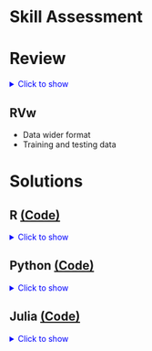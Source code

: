 Skill Assessment
================


# Review

<details>
<summary style="color:blue">
Click to show
</summary>



# The Gender Wage Gap

What is the difference in predicted wages between men and women with the
same job-relevant characteristics? We analyze if there is a difference
in the payment of men and women (gender wage gap). The gender wage gap
may partly reflect discrimination against women in the labor market or
may partly reflect a selection effect, namely that women are relatively
more likely to take on occupations that pay somewhat less (for example,
school teaching).

# Data

The data set we consider is from the March Supplement of the U.S.
Current Population Survey, year 2015. We select white non-hispanic
individuals, aged 25 to 64 years, and working more than 35 hours per
week during at least 50 weeks of the year. We exclude self-employed
workers; individuals living in group quarters; individuals in the
military, agricultural or private household sectors; individuals with
inconsistent reports on earnings and employment status; individuals with
allocated or missing information in any of the variables used in the
analysis; and individuals with hourly wage below 3.

The variable of interest Y is the hourly wage rate constructed as the
ratio of the annual earnings to the total number of hours worked, which
is constructed in turn as the product of number of weeks worked and the
usual number of hours worked per week. In our analysis, we also focus on
single (never married) workers. The final sample is of size n = 5150.

# Variable Description

``` r
knitr::include_graphics("figs_no/vd.png")
```

![](figs_no/vd.png)<!-- -->

# Problem Set

We will construct a prediction rule for hourly wage Y , which depends
linearly on job-relevant characteristics X. Consider the following
log-linear regression model:

![log(Y) = \\beta'X + \\epsilon](https://latex.codecogs.com/png.image?%5Cdpi%7B110%7D&space;%5Cbg_white&space;log%28Y%29%20%3D%20%5Cbeta%27X%20%2B%20%5Cepsilon "log(Y) = \beta'X + \epsilon")

![log(Y) = \\beta_1 D + \\beta_2'W + \\epsilon](https://latex.codecogs.com/png.image?%5Cdpi%7B110%7D&space;%5Cbg_white&space;log%28Y%29%20%3D%20%5Cbeta_1%20D%20%2B%20%5Cbeta_2%27W%20%2B%20%5Cepsilon "log(Y) = \beta_1 D + \beta_2'W + \epsilon")

where
![D](https://latex.codecogs.com/png.image?%5Cdpi%7B110%7D&space;%5Cbg_white&space;D "D")
is the indicator of being female (1 if female and 0 otherwise) and the
![W](https://latex.codecogs.com/png.image?%5Cdpi%7B110%7D&space;%5Cbg_white&space;W "W")’s
are controls explaining variation in wages. Considering transformed
wages by the logarithm, we are analyzing the relative difference in the
payment of men and women.

Our goals are

-   Predict wages using various characteristics of workers.

-   Assess the predictive performance using the (adjusted) sample MSE,
    the (adjusted) sample R2, the out-of-sample MSE and R2.

We employ two different specifications for prediction:

1.  Basic Model: X consists of a set of raw regressors (e.g. gender,
    experience, education, occupation, industry and regional
    indicators).

2.  Flexible Model: X consists of all raw regressors from the basic
    model plus occupation and industry indicators transformations (e.g.,
    exp2, exp3, exp4, occ2 and ind2) and additional two-way interactions
    of polynomial in experience with other regressors. An example of a
    regressor created through a two-way interaction is experience times
    the indicator of having a college degree.

Using the Flexible Model, enables us to approximate the real
relationship by a more complex regression model and therefore to reduce
the bias. The Flexible Model increases the range of potential shapes of
the estimated regression function. In general, flexible models often
deliver good prediction accuracy but give models which are harder to
interpret.

Follow the next instructions:

-   Focus on the subset of college-educated workers (scl, clg
    variables).
-   Use appropiate plots (i.e. histograms, barplots, scatter plots, pie
    plots, etc.) to describe main variables (wage, log-wage, sex, some
    high school, high school graduated, some college, college graduated,
    advanced degree, experience)
-   Run the Basic OLS model: lwage ∼ sex + exp1 + shs + hsg + mw + so +
    we + occ2 + ind2
-   Run the Flexible OLS model: lwage ∼ sex+(exp1+exp2+exp3+exp4+shs+hsg
    +occ2+ ind2 + mw + so + we)2
-   Compare the (adjusted) sample MSE, the (adjusted) sample R2, the
    out-of-sample MSE and R2 of both models in a table.
-   Make a coefficient plot for the sex variable in both models.

</details>

## RVw

-   Data wider format
-   Training and testing data


<!--Instruccion-->

# Solutions



## R [(Code)](https://github.com/TJhon/Skills-Assessment/blob/main/ra-r.md)

<details>
<summary style="color:blue">
Click to show
</summary>
    
``` r
# 
# install.packages("librarian")
knitr::opts_chunk$set(
  message = F
  , warning = F
)
options(scipen = 999)
librarian::shelf(
  tidyverse
  , here
  , tidymodels
  , gghighlight
  , forcats
  , broom
  , rsample
  , yardstick
  , coefplot
  , patchwork
)
theme_set(theme_bw())
```

``` r
wage <- read_csv(dir(here(), pattern = ".csv$", full.names = T, recursive = T))
wage_lng <- wage |> 
  pivot_longer(shs:ad, names_to = "edu") |> 
  filter(value > 0) |> 
  select(!value) |> 
  mutate(
    edu = factor(edu, c("shs", "hsg", "scl", "clg", "ad"))
    , edu1 = ifelse(edu %in% c("scl", "clg"), "College", "Other")
    , sex = ifelse(sex == 1, "Female", "Male")
         )

head(wage, 5)
```

    ## # A tibble: 5 x 21
    ##   rownames  wage lwage   sex   shs   hsg   scl   clg    ad    mw    so    we
    ##      <dbl> <dbl> <dbl> <dbl> <dbl> <dbl> <dbl> <dbl> <dbl> <dbl> <dbl> <dbl>
    ## 1       10  9.62  2.26     1     0     0     0     1     0     0     0     0
    ## 2       12 48.1   3.87     0     0     0     0     1     0     0     0     0
    ## 3       15 11.1   2.40     0     0     1     0     0     0     0     0     0
    ## 4       18 13.9   2.63     1     0     0     0     0     1     0     0     0
    ## 5       19 28.8   3.36     1     0     0     0     1     0     0     0     0
    ## # ... with 9 more variables: ne <dbl>, exp1 <dbl>, exp2 <dbl>, exp3 <dbl>,
    ## #   exp4 <dbl>, occ <dbl>, occ2 <dbl>, ind <dbl>, ind2 <dbl>

### Plots

``` r
w_edu <- 
  wage_lng |> 
  ggplot() +
  aes(y = wage, edu, fill = edu1) +
  geom_violin() 
  
lw_edu <- 
  w_edu +
  aes(y = lwage)

edu_per <- 
  wage_lng |> 
  count(edu) |> 
  mutate(per = n / sum(n)) |> 
  ggplot() +
  geom_col() +
  aes(x = fct_reorder(edu, n), per, fill = edu) +
  scale_y_continuous(label = scales::percent)
w_edu 
```

![](ra-r_files/figure-gfm/edu-1.png)<!-- -->

``` r
lw_edu 
```

![](ra-r_files/figure-gfm/edu-2.png)<!-- -->

``` r
edu_per
```

![](ra-r_files/figure-gfm/edu-3.png)<!-- -->

``` r
sx_ed_w <- 
  wage_lng |> 
  ggplot() +
  aes(y = wage, sex, fill = edu1) +
  geom_violin() 
sx_ed_lw <- 
  sx_ed_w +
  aes(y = lwage)
sx_ed_w
```

![](ra-r_files/figure-gfm/sex-1.png)<!-- -->

``` r
sx_ed_lw
```

![](ra-r_files/figure-gfm/sex-2.png)<!-- -->

``` r
sx_ed_w <- 
  wage_lng |> 
  ggplot() +
  aes(y = exp1, sex, fill = edu1) +
  geom_violin() 
sx_ed_w
```

![](ra-r_files/figure-gfm/unnamed-chunk-2-1.png)<!-- -->

``` r
sx_ed_w +
  aes(fill = edu, x = edu) +
  facet_wrap(~sex, ncol = 1)
```

![](ra-r_files/figure-gfm/unnamed-chunk-2-2.png)<!-- -->

## Models

``` r
split <- rsample::initial_split(wage, prop = .6, strata = lwage)
tr_wg <- training(split)
ts_wg <- testing(split)
```

``` r
wg_ols <- 
  lm(lwage ~ sex + exp1 + shs + hsg + mw + so + we + occ2 + ind2, data = tr_wg)
wg_flex <- 
  lm(
    lwage ~ sex+(exp1 + exp2 + exp3 + exp4 + shs + hsg + occ2 + ind2 + mw + so + we)^2
    , data = tr_wg
    )
```

``` r
tbl <- function(md, name_md = "ols"){
  train <- 
    broom::augment(md) |> 
    mutate(r = (lwage - .fitted)^2) 
  
  test <- ts_wg |> 
    add_column(.fitted = predict(md, newdata = ts_wg)) |> 
    mutate(r = (lwage - .fitted)^2) 
  
  mse <- c(pull(train, r) |> mean(), pull(test, r) |> mean())
  r2_tr <- yardstick::rsq(broom::augment(md), lwage, .fitted) |> pull(3)
  r2_ts <- yardstick::rsq(add_column(ts_wg, .fitted = predict(md, newdata = ts_wg)), lwage, .fitted) |> pull(3)
  r2 <- c(r2_tr, r2_ts)
  # r2
  tibble(model = name_md, type = c("train", "test"), mse, r2) 
}

map2_df(.x = list(wg_flex, wg_ols), .y = c("Basic OLS", "Flexible OLS"), tbl) |> 
  knitr::kable()
```

| model        | type  |       mse |        r2 |
|:-------------|:------|----------:|----------:|
| Basic OLS    | train | 0.2546812 | 0.2075742 |
| Basic OLS    | test  | 0.2805165 | 0.1583504 |
| Flexible OLS | train | 0.2639484 | 0.1787401 |
| Flexible OLS | test  | 0.2731944 | 0.1752445 |

## CoefPlot

``` r
coef_tbl <- function(md, name){
  md |> 
  confint(level = .95) |> 
  as_tibble(rownames = "is") |> 
  rename(min = 2, max = 3) |> 
  add_column(tidy(md)) |> 
  filter(is == "sex") |> 
  mutate(model = name) |> 
  select(model, estimate, min, max)
}


map2_df(list(wg_ols, wg_flex), c("Basic OLS", "Flexible OLS"), coef_tbl) |> 
  ggplot() +
  aes(model, estimate, ymin = min, ymax = max) +
  geom_point(shape = 15, size = 3) +
  geom_linerange() +
  labs(subtitle = "Interval confidence of sex coefficient", x= "", y = "") +
  
  theme(
    panel.grid.minor = element_blank()
  )
```

![](ra-r_files/figure-gfm/unnamed-chunk-6-1.png)<!-- -->

## Wage - Experience

``` r
wage |> 
  select(lwage, clg, hsg, exp1) |> 
  rename("College" = 2 ,"High School" = 3) |> 
  pivot_longer(!c(lwage, exp1)) |> 
  filter(value > 0) |> 
  ggplot() +
  aes(exp1, lwage, group = name, color = name) +
  geom_smooth(formula = y ~ poly(x, 2), se = F) +
  labs(x = "Year of Potential Experience", y = "Log Wage", color = "") +
  theme(legend.position = "top")
```

![](ra-r_files/figure-gfm/unnamed-chunk-7-1.png)<!-- -->

</details>
    
## Python [(Code)](https://github.com/TJhon/Skills-Assessment/blob/main/ra_sa_py.py)

<details>
<summary style="color:blue">
Click to show
</summary>    
    
``` python
import pandas as pd
import numpy as np
import seaborn as sns
from matplotlib import pyplot as plt
import statsmodels.formula.api as smf
from sklearn.model_selection import train_test_split
from sklearn.metrics import mean_squared_error as msqe
from sklearn.metrics import r2_score as r2
```

``` python
features = ['sex', 'exp1', 'exp2', 'exp3', 'exp4', 'shs', 'hsg', 'occ2', 'ind2', 'mw', 'so', 'we']
target = ['lwage']
```

``` python
wage = pd.read_csv("./data/wage2015_subsample_inference.csv")
wage_long = wage.melt(id_vars = ['rownames', 'wage', 'lwage', 'sex', 'mw', 'so', 'we', 'ne', 'exp1', 'exp2', 'exp3', 'exp4', 'occ', 'occ2', 'ind', 'ind2'])
wage_long = wage_long[wage_long.value>0]
```

``` python
wage_long['College'] = wage_long["variable"].isin(["scl", "clg"])
```

### Plots

``` python
sns.violinplot(x = "variable", y = "wage", hue = 'College', data = wage_long)
```

    <AxesSubplot:xlabel='variable', ylabel='wage'>

![png](output_5_1.png)

``` python
sns.violinplot(x = "variable", y = "lwage", data = wage_long, hue = "College")
```

    <AxesSubplot:xlabel='variable', ylabel='lwage'>

![png](output_6_1.png)

``` python
sns.violinplot(x = "sex", y = "wage", hue = "College", data = wage_long)
```

    <AxesSubplot:xlabel='sex', ylabel='wage'>

![png](output_7_1.png)

``` python
sns.violinplot(x = "sex", y = "lwage", hue = "College", data = wage_long)
```

    <AxesSubplot:xlabel='sex', ylabel='lwage'>

![png](output_8_1.png)

``` python
sns.violinplot(x = "sex", y = "exp1", hue = "College", data = wage_long)
```

    <AxesSubplot:xlabel='sex', ylabel='exp1'>

![png](output_9_1.png)

``` python
g = sns.FacetGrid(wage_long, col = "sex")
g.map(sns.violinplot, "variable", "exp1")
```

    c:\users\jhon\appdata\local\programs\python\python37\lib\site-packages\seaborn\axisgrid.py:670: UserWarning: Using the violinplot function without specifying `order` is likely to produce an incorrect plot.
      warnings.warn(warning)





    <seaborn.axisgrid.FacetGrid at 0x22d46720940>

![png](output_10_2.png)

### Models

``` python
wage_y = wage[target]
wage_x = wage[features]

x_tr_wg, x_ts_wg, y_tr_wg, y_ts_wg = train_test_split(
  wage_x, wage_y, test_size = .4, random_state = 12
)

x_tr_wg["lwage"] = y_tr_wg
x_ts_wg['lwage'] = y_ts_wg

tr_wg =  pd.DataFrame(x_tr_wg) 
ts_wg = pd.DataFrame(x_ts_wg)




ols = ' lwage ~ sex + exp1 + shs + hsg + mw + so + we + occ2 + ind2'
flex = ' lwage ~ sex+(exp1+exp2+exp3+exp4+shs+hsg +occ2+ind2 + mw + so + we)**2'

ols_reg = smf.ols(ols, data = tr_wg).fit()
flx_reg = smf.ols(flex, data = tr_wg).fit()

mse =  [
    msqe(y_tr_wg, ols_reg.predict(x_tr_wg)),
    msqe(y_ts_wg, ols_reg.predict(x_ts_wg)),
    msqe(y_tr_wg, flx_reg.predict(x_tr_wg)),
    msqe(y_ts_wg, flx_reg.predict(x_ts_wg))
  ]

r_2 =  [
    r2(y_tr_wg, ols_reg.predict(x_tr_wg)),
    r2(y_ts_wg, ols_reg.predict(x_ts_wg)),
    r2(y_tr_wg, flx_reg.predict(x_tr_wg)),
    r2(y_ts_wg, flx_reg.predict(x_ts_wg))
  ]
  

ref = {
  'Models' : ["Basic OLS", "Basic OLS", "Flexible OLS", "Flexible OLS"],
  'Type' : ["train", "test", "train", "test"]
  , "mse" : mse
  , "r2" : r_2
}
pd.DataFrame(ref)
```

<div>

<style scoped>
    .dataframe tbody tr th:only-of-type {
        vertical-align: middle;
    }

    .dataframe tbody tr th {
        vertical-align: top;
    }

    .dataframe thead th {
        text-align: right;
    }
</style>
<table border="1" class="dataframe">
<thead>
<tr style="text-align: right;">
<th>
</th>
<th>
Models
</th>
<th>
Type
</th>
<th>
mse
</th>
<th>
r2
</th>
</tr>
</thead>
<tbody>
<tr>
<th>
0
</th>
<td>
Basic OLS
</td>
<td>
train
</td>
<td>
0.275718
</td>
<td>
0.179506
</td>
</tr>
<tr>
<th>
1
</th>
<td>
Basic OLS
</td>
<td>
test
</td>
<td>
0.256585
</td>
<td>
0.169958
</td>
</tr>
<tr>
<th>
2
</th>
<td>
Flexible OLS
</td>
<td>
train
</td>
<td>
0.266181
</td>
<td>
0.207887
</td>
</tr>
<tr>
<th>
3
</th>
<td>
Flexible OLS
</td>
<td>
test
</td>
<td>
0.254452
</td>
<td>
0.176859
</td>
</tr>
</tbody>
</table>

</div>

### Coefplots

``` python
coef_ref = {
    "Model": ["Basic OLS", "Flexible OLS"],
    "coef": [ols_reg.params.values[1], flx_reg.params.values[1]],
    "err": [(ols_reg.params - ols_reg.conf_int()[0])[1], (flx_reg.params - flx_reg.conf_int()[0])[1]]
}
coef_ref = pd.DataFrame(coef_ref)
coef_ref
```

<div>

<style scoped>
    .dataframe tbody tr th:only-of-type {
        vertical-align: middle;
    }

    .dataframe tbody tr th {
        vertical-align: top;
    }

    .dataframe thead th {
        text-align: right;
    }
</style>
<table border="1" class="dataframe">
<thead>
<tr style="text-align: right;">
<th>
</th>
<th>
Model
</th>
<th>
coef
</th>
<th>
err
</th>
</tr>
</thead>
<tbody>
<tr>
<th>
0
</th>
<td>
Basic OLS
</td>
<td>
-0.112061
</td>
<td>
0.038963
</td>
</tr>
<tr>
<th>
1
</th>
<td>
Flexible OLS
</td>
<td>
-0.106377
</td>
<td>
0.038958
</td>
</tr>
</tbody>
</table>

</div>

``` python
fig, ax = plt.subplots(figsize=(8, 5))
coef_ref.plot(x = "Model", y = "coef", kind = "bar", ax = ax, color = "none",yerr = "err", legend = False)
ax.set_ylabel('')
ax.set_xlabel('')
ax.xaxis.set_ticks_position('none')
ax.scatter(x = coef_ref["Model"], y = coef_ref["coef"], marker = 's', s = 120)
```

    <matplotlib.collections.PathCollection at 0x22d46739a90>

![png](output_15_1.png)

``` python
```

### Wage - Experience

``` python
wage_exp = wage[['lwage', 'clg', 'hsg', 'exp1']]
wage_exp1 = wage_exp.melt(id_vars = ['lwage', 'exp1'])
wage_exp1 = wage_exp1[wage_exp1.value>0]
wage_exp1
```

<div>

<style scoped>
    .dataframe tbody tr th:only-of-type {
        vertical-align: middle;
    }

    .dataframe tbody tr th {
        vertical-align: top;
    }

    .dataframe thead th {
        text-align: right;
    }
</style>
<table border="1" class="dataframe">
<thead>
<tr style="text-align: right;">
<th>
</th>
<th>
lwage
</th>
<th>
exp1
</th>
<th>
variable
</th>
<th>
value
</th>
</tr>
</thead>
<tbody>
<tr>
<th>
0
</th>
<td>
2.263364
</td>
<td>
7.0
</td>
<td>
clg
</td>
<td>
1.0
</td>
</tr>
<tr>
<th>
1
</th>
<td>
3.872802
</td>
<td>
31.0
</td>
<td>
clg
</td>
<td>
1.0
</td>
</tr>
<tr>
<th>
4
</th>
<td>
3.361977
</td>
<td>
22.0
</td>
<td>
clg
</td>
<td>
1.0
</td>
</tr>
<tr>
<th>
5
</th>
<td>
2.462215
</td>
<td>
1.0
</td>
<td>
clg
</td>
<td>
1.0
</td>
</tr>
<tr>
<th>
9
</th>
<td>
2.956512
</td>
<td>
4.0
</td>
<td>
clg
</td>
<td>
1.0
</td>
</tr>
<tr>
<th>
…
</th>
<td>
…
</td>
<td>
…
</td>
<td>
…
</td>
<td>
…
</td>
</tr>
<tr>
<th>
10285
</th>
<td>
2.563469
</td>
<td>
15.0
</td>
<td>
hsg
</td>
<td>
1.0
</td>
</tr>
<tr>
<th>
10287
</th>
<td>
2.599837
</td>
<td>
8.0
</td>
<td>
hsg
</td>
<td>
1.0
</td>
</tr>
<tr>
<th>
10291
</th>
<td>
3.117780
</td>
<td>
15.0
</td>
<td>
hsg
</td>
<td>
1.0
</td>
</tr>
<tr>
<th>
10292
</th>
<td>
2.822980
</td>
<td>
11.0
</td>
<td>
hsg
</td>
<td>
1.0
</td>
</tr>
<tr>
<th>
10298
</th>
<td>
3.495508
</td>
<td>
10.0
</td>
<td>
hsg
</td>
<td>
1.0
</td>
</tr>
</tbody>
</table>
<p>
2892 rows × 4 columns
</p>

</div>

``` python
sns.regplot(x = "exp1", y = "lwage", data = wage_exp1[wage_exp1.variable == "clg"], scatter = False, ci = None, order = 2)
sns.regplot(x = "exp1", y = "lwage", data = wage_exp1[wage_exp1.variable == "hsg"], scatter = False, ci = None, order = 2)
plt.xlabel("Years of Potential Experience")
plt.ylabel("Log Wage")
```

    Text(0, 0.5, 'Log Wage')

![png](output_19_1.png)

</details>        


## Julia [(Code)](https://github.com/TJhon/Skills-Assessment/blob/main/ra_sa_jl.jl)

<details>
<summary style="color:blue">
Click to show
</summary>        
        
### Data

``` julia
using CSV, GLM, Plots
using DataFrames, Lathe, MLBase

using Lathe.preprocess: TrainTestSplit



wage = CSV.read("data/wage2015_subsample_inference.csv", DataFrame)

long_wag = stack(wage, [:shs, :hsg, :scl, :clg, :ad], [:rownames, :wage, :lwage, :sex, :mw, :so, :we, :ne, :exp1, :exp2, :exp3, :exp4, :occ, :occ2, :ind, :ind2])

filter!(n-> n.value >0, long_wag)
```

    5150×18 DataFrame
      Row │ rownames  wage      lwage    sex      mw       so       we       ne
        ⋯
          │ Int64     Float64   Float64  Float64  Float64  Float64  Float64  Fl
    oat ⋯
    ──────┼────────────────────────────────────────────────────────────────────
    ─────
        1 │      500   8.54701  2.14558      0.0      0.0      0.0      0.0    
      1 ⋯
        2 │      540  10.4396   2.3456       0.0      0.0      0.0      0.0    
      1
        3 │      691  14.9038   2.70162      0.0      0.0      0.0      0.0    
      1
        4 │      843   9.61538  2.26336      0.0      0.0      0.0      0.0    
      1
        5 │     1775   9.44231  2.2452       1.0      0.0      0.0      0.0    
      1 ⋯
        6 │     2523  24.0385   3.17966      0.0      0.0      0.0      0.0    
      1
        7 │     2614   8.24176  2.10921      0.0      0.0      0.0      0.0    
      1
        8 │     2633  15.3846   2.73337      0.0      0.0      0.0      0.0    
      1
      ⋮   │    ⋮         ⋮         ⋮        ⋮        ⋮        ⋮        ⋮       
     ⋮  ⋱
     5144 │    32537  13.986    2.63806      1.0      0.0      0.0      1.0    
      0 ⋯
     5145 │    32538  15.8654   2.76414      0.0      0.0      0.0      1.0    
      0
     5146 │    32548  24.4755   3.19767      1.0      0.0      0.0      1.0    
      0
     5147 │    32565  35.2564   3.56265      0.0      0.0      0.0      1.0    
      0
     5148 │    32591  19.7115   2.9812       1.0      0.0      0.0      1.0    
      0 ⋯
     5149 │    32626  38.4615   3.64966      0.0      0.0      0.0      1.0    
      0
     5150 │    32643  17.3077   2.85115      0.0      0.0      0.0      1.0    
      0
                                                    11 columns and 5135 rows om
    itted

### Modelos

``` julia
tr_wg, ts_wg = TrainTestSplit(wage, .60)

ols_reg = lm(@formula(lwage ~ sex + exp1 + shs + hsg + mw + so + we + occ2 + ind2), tr_wg)
flx_reg = lm(@formula(lwage ~ sex+(exp1+exp2+exp3+exp4+shs+hsg +occ2+ind2 + mw + so + we)*(exp1+exp2+exp3+exp4+shs+hsg +occ2+ind2 + mw + so + we)), tr_wg)


y_real_train = tr_wg.lwage
y_real_test = ts_wg.lwage
y_fit_ols_train = predict(ols_reg, tr_wg)
y_fit_ols_test = predict(ols_reg, ts_wg)

y_fit_flx_train = predict(flx_reg, tr_wg)
y_fit_flx_test = predict(flx_reg, ts_wg)


r2_md = [r2(ols_reg), r2(flx_reg)]


function r_2_2(real, fit)
    a = sum((fit .- mean(real)).^2)
    b = sum((real .- mean(real)).^2)
    c = a/b
    return c    
end 

function mse(real, fit)
    a = (real .- fit).^2
    b = mean(a)
    return b
end

tbl = DataFrame(
    Model = ["Basic OLS", "Basic OLS", "Flexible OLS", "Flexible OLS"],
    type = ["train", "test", "train", "test"],
    r2 = 
    [r_2_2(y_real_train, y_fit_ols_train),
    r_2_2(y_real_test, y_fit_ols_test), 
    r_2_2(y_real_train, y_fit_flx_train),
    r_2_2(y_real_test, y_fit_flx_test)],
    mse = [
        mse(y_fit_ols_train, y_real_train),
        mse(y_fit_ols_test, y_real_test),
        mse(y_fit_flx_train, y_real_train),
        mse(y_fit_flx_test, y_real_test),
    ]
)
```

    4×4 DataFrame
     Row │ Model         type    r2        mse
         │ String        String  Float64   Float64
    ─────┼──────────────────────────────────────────
       1 │ Basic OLS     train   0.180664  0.270149
       2 │ Basic OLS     test    0.188305  0.26481
       3 │ Flexible OLS  train   0.213052  0.25947
       4 │ Flexible OLS  test    0.2228    0.266027

### Coef Plot

``` julia
function coef_plot(m1, m2)
    n1 = ["Basic OLS", "Flexible OLS"]
    c1 = [coef(m1)[2], coef(m2)[2]]
    err1 = [GLM.stderror(m1)[2], GLM.stderror(m2)[2]]

    df = DataFrame(a = n1, b = c1, err = err1)
    scatter(
        df.a, df.b,
        legend = false,
        yerror = 1.96.*df.err,
        title = "Coefficient Plots"
        )
end

coef_plot(ols_reg, flx_reg)
```

![](figures/ra_sa_jl_3_1.png)

### Wage - Experience

``` julia
coll = filter(x -> x.variable == "clg", long_wag)
sort!(coll, :exp1)
hg = filter(x -> x.variable == "hsg", long_wag)
sort!(hg, :exp1)

col_md = lm(@formula(lwage ~ exp1 + exp1^2), coll)
hg_md = lm(@formula(lwage ~ exp1 + exp1^2), hg)
plot(coll.exp1, predict(col_md), label = "College")
plot!(hg.exp1, predict(hg_md), label = "High School") 
xlabel!("Years of Potential Experience")
ylabel!("Log Wage")
```

![](figures/ra_sa_jl_4_1.png)

</details>
